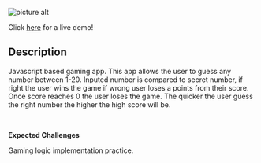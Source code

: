 ![picture alt](https://i.ibb.co/Vwb2F7V/coollogo-com-27411525.png)

Click [here](http://guess-the-number.surge.sh/) for a live demo!

## Description

Javascript based gaming app. This app allows the user to guess any number between 1-20. Inputed number is compared to secret number, if right the user wins the game if wrong user loses a points from their score. Once score reaches 0 the user loses the game. The quicker the user guess the right number the higher the high score will be.

&nbsp;
&nbsp;

**Expected Challenges**

Gaming logic implementation practice.
